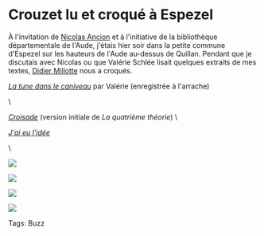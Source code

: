 # Crouzet lu et croqué à Espezel

À l'invitation de [Nicolas Ancion](http://www.nicolasancion.com/) et à l'initiative de la bibliothèque départementale de l'Aude, j'étais hier soir dans la petite commune d'Espezel sur les hauteurs de l'Aude au-dessus de Quillan. Pendant que je discutais avec Nicolas ou que Valérie Schlée lisait quelques extraits de mes textes, [Didier Millotte](http://dimillotteblog.blogspot.com/) nous a croqués.

[*La tune dans le caniveau*](http://blog.tcrouzet.com/tune-caniveau/) par Valérie (enregistrée à l'arrache)

\

[*Croisade*](http://blog.tcrouzet.com/la-quatrieme-theorie/) (version initiale de *La quatrième théorie*) 
\

[*J'ai eu l'idée*](http://blog.tcrouzet.com/id/)

\

![](http://blog.tcrouzet.comhttps://tcrouzet.com/images_tc/2010/11/espezel.jpg)

![](http://blog.tcrouzet.comhttps://tcrouzet.com/images_tc/2010/11/espezel2.jpg)

![](http://blog.tcrouzet.comhttps://tcrouzet.com/images_tc/2010/11/espezel3.jpg)

![](http://blog.tcrouzet.comhttps://tcrouzet.com/images_tc/2010/11/espezel4.jpg)



Tags: Buzz